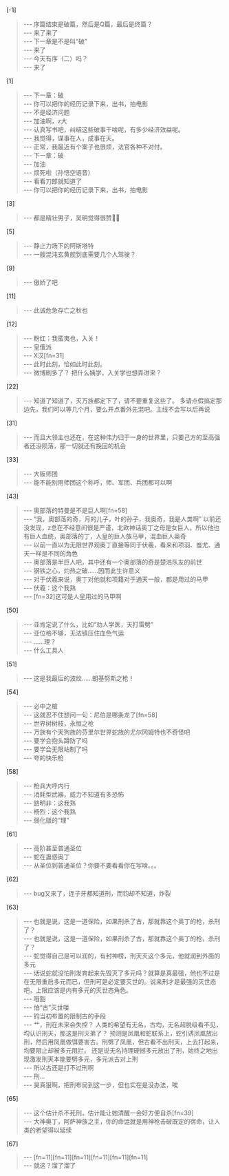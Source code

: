 
[-1] 
>--- 序篇结束是破篇，然后是Q篇，最后是终篇？<br>
>--- 来了来了<br>
>--- 下一章是不是叫“破”<br>
>--- 来了<br>
>--- 今天有序（二）吗？<br>
>--- 来了<br>

[1] 
>--- 下一章：破<br>
>--- 你可以把你的经历记录下来，出书，拍电影<br>
>--- 不是经济问题<br>
>--- 加油啊，z大<br>
>--- 认真写书吧，纠结这些破事干啥呢，有多少经济效益呢。<br>
>--- 我觉得，谋事在人，成事在天。<br>
>--- 正常，我最近有个案子也很烦，法官各种不对付。<br>
>--- 下一章：破<br>
>--- 加油<br>
>--- 烦死啦（孙悟空语音）<br>
>--- 看看刀郎就知道了<br>
>--- 你可以把你的经历记录下来，出书，拍电影<br>

[3] 
>--- 都是精壮男子，吴明觉得很赞👍🏻<br>

[5] 
>--- 静止力场下的阿斯塔特<br>
>--- 一艘混沌玄黄舰到底需要几个人驾驶？<br>

[9] 
>--- 傲娇了吧<br>

[11] 
>--- 此诚危急存亡之秋也<br>

[12] 
>--- 粉红：我蛮夷也，入关！<br>
>--- 皇俄派<br>
>--- X汉[fn=31]<br>
>--- 此时此刻，恰如此时此刻。<br>
>--- 微博刷多了？
把什么姨学，入关学也想弄进来？<br>

[22] 
>--- 知道了知道了，灭万族都定下了，请不要重复这些了。
多请点假搞定那边先，我们可以等几个月，要么开点番外先混吧。主线不会写以后再说<br>

[31] 
>--- 而且大领主也还在，在这种伟力归于一身的世界里，只要己方的至高强者还没陨落，那一切就还有挽回的机会<br>

[33] 
>--- 大阪师团<br>
>--- 能不能别用师团这个称呼，师、军团、兵团都可以啊<br>

[43] 
>--- 奥部落的特曼是不是巨人啊[fn=58]<br>
>--- “我，奥部落的奇，月的儿子，叶的孙子，我奥奇，我是人类啊”
       以前还没发现，z总在不经意间很是严谨，北欧神话奥丁之母是女巨人，所以他也有巨人血统，奥部落的丁，人皇的巨人族马甲，混血巨人奥奇<br>
>--- 以前一直以为无限世界观奥丁直接等同于伏羲，看来和项羽、蚩尤、通天一样是不同的角色<br>
>--- 奥部落是半巨人吧，其中还有一个奥部落的奇是楚浩队友的前世<br>
>--- 钢铁之心，灼热之破……因而此生许意义<br>
>--- 对于伏羲来说，奥丁对他就和项籍对于通天一般，都是用过的马甲<br>
>--- 伏羲：这个我熟<br>
>--- [fn=32]这可是人皇用过的马甲啊<br>

[50] 
>--- 亚肯定说了什么，比如“劝人学医，天打雷劈”<br>
>--- 亚位格不够，无法镇压住血色气运<br>
>--- ......理？<br>
>--- 什么工具人<br>

[51] 
>--- 这是我最后的波纹……朗基努斯之枪！<br>

[54] 
>--- 必中之槍<br>
>--- 这就忍不住想问一句：尼伯是哪条龙了[fn=58]<br>
>--- 世界树树枝，永恒之枪<br>
>--- 万族有个天狗族的芬里尔世界蛇族的尤尔冈姆特也不奇怪吧<br>
>--- 要学会抱头蹲防了吗<br>
>--- 要学会无限站制了吗<br>
>--- 夸的快乐枪<br>

[58] 
>--- 枪兵大呼内行<br>
>--- 消耗型武器，威力不知道有多恐怖<br>
>--- 路明非：这我熟<br>
>--- 杨烈：这个我熟<br>
>--- 弱化版的“理”<br>

[61] 
>--- 高阶甚至普通圣位<br>
>--- 蛇在蛊惑奥丁<br>
>--- 从圣位到普通圣位？你要不要看看你在写啥。。。<br>

[62] 
>--- bug又来了，连子牙都知道刑，而钧却不知道，炸裂<br>

[63] 
>--- 也就是说，这是一道保险，如果刑杀了古，那就靠这个奥丁的枪，杀刑了？<br>
>--- 也就是说，这是一道保险，如果刑杀了古，那就靠这个奥丁的枪，杀刑了？<br>
>--- 蛇觉得自己是可以润的，有封神榜，刑天灭这个多元，他就润到外面的多元<br>
>--- 话说蛇就没怕刑发育起来先毁灭了多元吗？就算是真最强，他也不过是在无限重启多元而已，但刑可是必定要灭世的。说来刑才是最强的灭世态吧，上限应该是内有多元的灭世态角色。<br>
>--- 哦豁<br>
>--- 怕“古”灭世喽<br>
>--- 钧当初布置的限制古的手段<br>
>--- 艹，刑在未来会失控？
人类的希望有无名，古均，无名超脱级看不见，均认识刑天，那这是刑灭弟了？
预测是凤凰和蛇联系上，蛇引诱凤凰放出刑，然后用凤凰做饵要害古。刑劈了凤凰，但古看不出刑天，上去打起来，均要阻止却被多元阻拦。
还是说无名持理硬撼多元放出了刑，始终之地出现激发刑天本能要劈多元，多元派古对上刑<br>
>--- 所以古还是打不过刑啊<br>
>--- 刑...<br>
>--- 昊真狠啊，把刑布局到这一步，但也实在是没办法，唉<br>

[65] 
>--- 这个估计杀不死刑，估计能让她清醒一会好方便自杀[fn=39]<br>
>--- 大神奥丁，阿萨神族之主，你的命运就是用神枪击破既定的宿命，让人类的希望得以延续<br>

[67] 
>--- [fn=11][fn=11][fn=11][fn=11][fn=11][fn=11]<br>
>--- 就这？溜了溜了<br>
